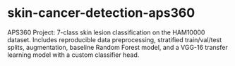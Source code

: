 # skin-cancer-detection-aps360
APS360 Project: 7-class skin lesion classification on the HAM10000 dataset. Includes reproducible data preprocessing, stratified train/val/test splits, augmentation, baseline Random Forest model, and a VGG-16 transfer learning model with a custom classifier head.
